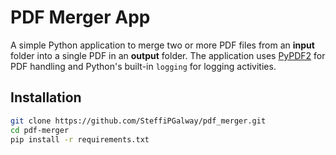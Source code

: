 # PDF Merger App

A simple Python application to merge two or more PDF files from an **input** folder into a single PDF in an **output** folder. The application uses [PyPDF2](https://pypi.org/project/PyPDF2/) for PDF handling and Python's built-in `logging` for logging activities.

## Installation

```bash
git clone https://github.com/SteffiPGalway/pdf_merger.git
cd pdf-merger
pip install -r requirements.txt
